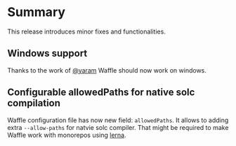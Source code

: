# Summary
This release introduces minor fixes and functionalities.

## Windows support
Thanks to the work of [@yaram](https://github.com/yaram) Waffle should now work on windows.

## Configurable allowedPaths for native solc compilation
Waffle configuration file has now new field: `allowedPaths`. It allows to adding extra `--allow-paths` for natvie solc compiler. That might be required to make Waffle work with monorepos using [lerna](https://lernajs.io/).
